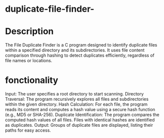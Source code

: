 # duplicate-file-finder-
# Description
The File Duplicate Finder is a C program designed to identify duplicate files within a specified directory and its subdirectories. It uses file content comparison through hashing to detect duplicates efficiently, regardless of file names or locations.
# fonctionality 
Input: The user specifies a root directory to start scanning.
Directory Traversal:
The program recursively explores all files and subdirectories within the given directory.
Hash Calculation:
For each file, the program reads its content and computes a hash value using a secure hash function (e.g., MD5 or SHA-256).
Duplicate Identification:
The program compares the computed hash values of all files.
Files with identical hashes are identified as duplicates.
Output:
Groups of duplicate files are displayed, listing their paths for easy access.
